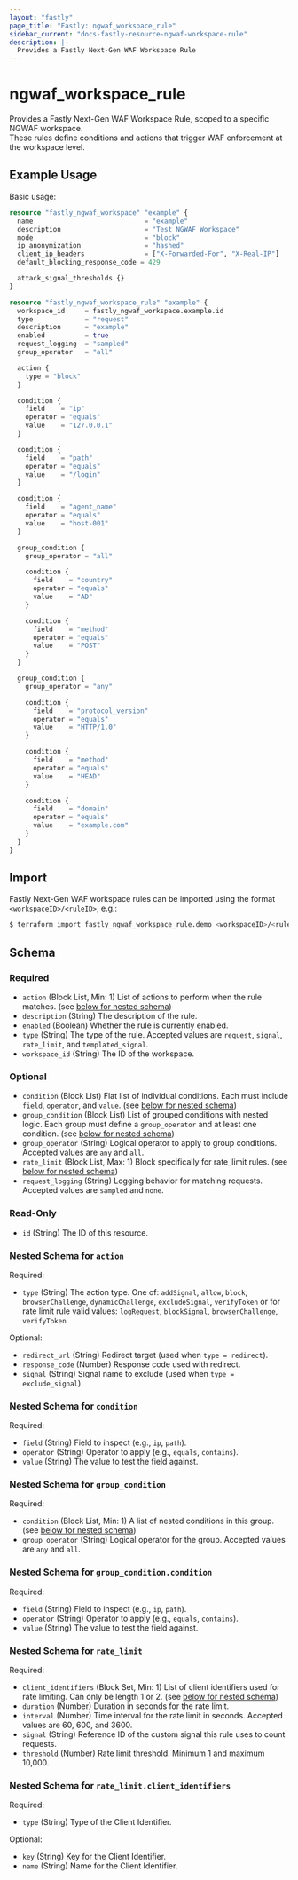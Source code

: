 ```yaml
---
layout: "fastly"
page_title: "Fastly: ngwaf_workspace_rule"
sidebar_current: "docs-fastly-resource-ngwaf-workspace-rule"
description: |-
  Provides a Fastly Next-Gen WAF Workspace Rule
---
```


# ngwaf_workspace_rule

Provides a Fastly Next-Gen WAF Workspace Rule, scoped to a specific NGWAF workspace.  
These rules define conditions and actions that trigger WAF enforcement at the workspace level.

## Example Usage

Basic usage:

```terraform
resource "fastly_ngwaf_workspace" "example" {
  name                            = "example"
  description                     = "Test NGWAF Workspace"
  mode                            = "block"
  ip_anonymization                = "hashed"
  client_ip_headers               = ["X-Forwarded-For", "X-Real-IP"]
  default_blocking_response_code = 429

  attack_signal_thresholds {}
}

resource "fastly_ngwaf_workspace_rule" "example" {
  workspace_id     = fastly_ngwaf_workspace.example.id
  type             = "request"
  description      = "example"
  enabled          = true
  request_logging  = "sampled"
  group_operator   = "all"

  action {
    type = "block"
  }

  condition {
    field    = "ip"
    operator = "equals"
    value    = "127.0.0.1"
  }

  condition {
    field    = "path"
    operator = "equals"
    value    = "/login"
  }

  condition {
    field    = "agent_name"
    operator = "equals"
    value    = "host-001"
  }

  group_condition {
    group_operator = "all"

    condition {
      field    = "country"
      operator = "equals"
      value    = "AD"
    }

    condition {
      field    = "method"
      operator = "equals"
      value    = "POST"
    }
  }

  group_condition {
    group_operator = "any"

    condition {
      field    = "protocol_version"
      operator = "equals"
      value    = "HTTP/1.0"
    }

    condition {
      field    = "method"
      operator = "equals"
      value    = "HEAD"
    }

    condition {
      field    = "domain"
      operator = "equals"
      value    = "example.com"
    }
  }
}
```

## Import

Fastly Next-Gen WAF workspace rules can be imported using the format `<workspaceID>/<ruleID>`, e.g.:

```sh
$ terraform import fastly_ngwaf_workspace_rule.demo <workspaceID>/<ruleID>
```

<!-- schema generated by tfplugindocs -->
## Schema

### Required

- `action` (Block List, Min: 1) List of actions to perform when the rule matches. (see [below for nested schema](#nestedblock--action))
- `description` (String) The description of the rule.
- `enabled` (Boolean) Whether the rule is currently enabled.
- `type` (String) The type of the rule. Accepted values are `request`, `signal`, `rate_limit`, and `templated_signal`.
- `workspace_id` (String) The ID of the workspace.

### Optional

- `condition` (Block List) Flat list of individual conditions. Each must include `field`, `operator`, and `value`. (see [below for nested schema](#nestedblock--condition))
- `group_condition` (Block List) List of grouped conditions with nested logic. Each group must define a `group_operator` and at least one condition. (see [below for nested schema](#nestedblock--group_condition))
- `group_operator` (String) Logical operator to apply to group conditions. Accepted values are `any` and `all`.
- `rate_limit` (Block List, Max: 1) Block specifically for rate_limit rules. (see [below for nested schema](#nestedblock--rate_limit))
- `request_logging` (String) Logging behavior for matching requests. Accepted values are `sampled` and `none`.

### Read-Only

- `id` (String) The ID of this resource.

<a id="nestedblock--action"></a>
### Nested Schema for `action`

Required:

- `type` (String) The action type. One of: `addSignal`, `allow`, `block`, `browserChallenge`, `dynamicChallenge`, `excludeSignal`, `verifyToken` or for rate limit rule valid values: `logRequest`, `blockSignal`, `browserChallenge`, `verifyToken`

Optional:

- `redirect_url` (String) Redirect target (used when `type = redirect`).
- `response_code` (Number) Response code used with redirect.
- `signal` (String) Signal name to exclude (used when `type = exclude_signal`).


<a id="nestedblock--condition"></a>
### Nested Schema for `condition`

Required:

- `field` (String) Field to inspect (e.g., `ip`, `path`).
- `operator` (String) Operator to apply (e.g., `equals`, `contains`).
- `value` (String) The value to test the field against.


<a id="nestedblock--group_condition"></a>
### Nested Schema for `group_condition`

Required:

- `condition` (Block List, Min: 1) A list of nested conditions in this group. (see [below for nested schema](#nestedblock--group_condition--condition))
- `group_operator` (String) Logical operator for the group. Accepted values are `any` and `all`.

<a id="nestedblock--group_condition--condition"></a>
### Nested Schema for `group_condition.condition`

Required:

- `field` (String) Field to inspect (e.g., `ip`, `path`).
- `operator` (String) Operator to apply (e.g., `equals`, `contains`).
- `value` (String) The value to test the field against.



<a id="nestedblock--rate_limit"></a>
### Nested Schema for `rate_limit`

Required:

- `client_identifiers` (Block Set, Min: 1) List of client identifiers used for rate limiting. Can only be length 1 or 2. (see [below for nested schema](#nestedblock--rate_limit--client_identifiers))
- `duration` (Number) Duration in seconds for the rate limit.
- `interval` (Number) Time interval for the rate limit in seconds. Accepted values are 60, 600, and 3600.
- `signal` (String) Reference ID of the custom signal this rule uses to count requests.
- `threshold` (Number) Rate limit threshold. Minimum 1 and maximum 10,000.

<a id="nestedblock--rate_limit--client_identifiers"></a>
### Nested Schema for `rate_limit.client_identifiers`

Required:

- `type` (String) Type of the Client Identifier.

Optional:

- `key` (String) Key for the Client Identifier.
- `name` (String) Name for the Client Identifier.
